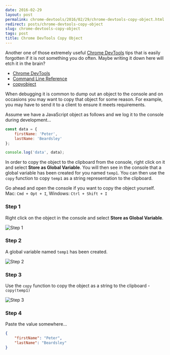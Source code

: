 ```yaml
---
date: 2016-02-29
layout: post
permalink: chrome-devtools/2016/02/29/chrome-devtools-copy-object.html
redirect: posts/chrome-devtools-copy-object
slug: chrome-devtools-copy-object
tags: post
title: Chrome DevTools Copy Object
---
```


Another one of those extremely useful [Chrome DevTools](https://developers.google.com/web/tools/chrome-devtools/) tips that is easily forgotten if it is not something you do often. Maybe writing it down here will etch it in the brain?

- [Chrome DevTools](https://developers.google.com/web/tools/chrome-devtools/)
- [Command Line Reference](https://developers.google.com/web/tools/chrome-devtools/debug/command-line/command-line-reference)
- [copyobject](https://developers.google.com/web/tools/chrome-devtools/debug/command-line/command-line-reference#copyobject)

When debugging it is common to dump out an object to the console and on occasions you may want to copy that object for some reason. For example, you may have to send it to a client to ensure it meets requirements.

Assume we have a JavaScript object as follows and we log it to the console during development...

```js
const data = {
	firstName: 'Peter',
	lastName: 'Beardsley'
};

console.log('data', data);
```

In order to copy the object to the clipboard from the console, right click on it and select **Store as Global Variable**. You will then see in the console that a global variable has been created for you named `temp1`. You can then use the `copy` function to copy `temp1` as a string representation to the clipboard.

Go ahead and open the console if you want to copy the object yourself. Mac: `Cmd + Opt + I`, Windows: `Ctrl + Shift + I`

### Step 1

Right click on the object in the console and select **Store as Global Variable**.

![Step 1](/posts/chrome-devtools-copy-step-1.png)

### Step 2

A global variable named `temp1` has been created.

![Step 2](/posts/chrome-devtools-copy-step-2.png)

### Step 3

Use the `copy` function to copy the object as a string to the clipboard - `copy(temp1)`

![Step 3](/posts/chrome-devtools-copy-step-3.png)

### Step 4

Paste the value somewhere...

```json
{
	"firstName": "Peter",
	"lastName": "Beardsley"
}
```

<script>
const data = {
    firstName: 'Peter',
    lastName: 'Beardsley'
};
console.log('data', data);
</script>
